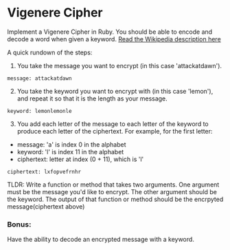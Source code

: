 # Vigenere Cipher

Implement a Vigenere Cipher in Ruby. You should be able to encode and decode a word when given a keyword. [Read the Wikipedia description here](http://en.wikipedia.org/wiki/Vigen%C3%A8re_cipher#Description
)

A quick rundown of the steps:

1. You take the message you want to encrypt (in this case 'attackatdawn').

```
message: attackatdawn
```

2. You take the keyword you want to encrypt with (in this case 'lemon'), and repeat it so that it is the length as your message.

```
keyword: lemonlemonle
```

3. You add each letter of the message to each letter of the keyword to produce each letter of the ciphertext. For example, for the first letter:

* message: 'a' is index 0 in the alphabet
* keyword: 'l' is index 11 in the alphabet
* ciphertext: letter at index (0 + 11), which is 'l'

```
ciphertext: lxfopvefrnhr
```

TLDR: Write a function or method that takes two arguments. One argument must be the message you'd like to encrypt. The other argument should be the keyword. The output of that function or method should be the encrpyted message(ciphertext above)

### Bonus:
Have the ability to decode an encrypted message with a keyword.
